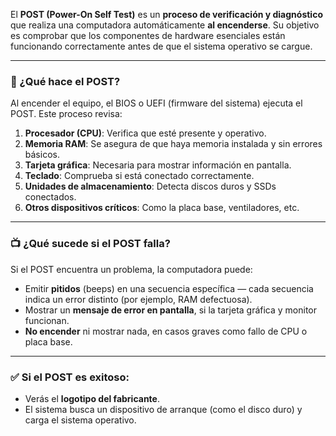 El **POST (Power-On Self Test)** es un **proceso de verificación y diagnóstico** que realiza una computadora automáticamente **al encenderse**. Su objetivo es comprobar que los componentes de hardware esenciales están funcionando correctamente antes de que el sistema operativo se cargue.

---

### 🔧 ¿Qué hace el POST?

Al encender el equipo, el BIOS o UEFI (firmware del sistema) ejecuta el POST. Este proceso revisa:

1. **Procesador (CPU)**: Verifica que esté presente y operativo.
2. **Memoria RAM**: Se asegura de que haya memoria instalada y sin errores básicos.
3. **Tarjeta gráfica**: Necesaria para mostrar información en pantalla.
4. **Teclado**: Comprueba si está conectado correctamente.
5. **Unidades de almacenamiento**: Detecta discos duros y SSDs conectados.
6. **Otros dispositivos críticos**: Como la placa base, ventiladores, etc.

---

### 📺 ¿Qué sucede si el POST falla?

Si el POST encuentra un problema, la computadora puede:

* Emitir **pitidos** (beeps) en una secuencia específica — cada secuencia indica un error distinto (por ejemplo, RAM defectuosa).
* Mostrar un **mensaje de error en pantalla**, si la tarjeta gráfica y monitor funcionan.
* **No encender** ni mostrar nada, en casos graves como fallo de CPU o placa base.

---

### ✅ Si el POST es exitoso:

* Verás el **logotipo del fabricante**.
* El sistema busca un dispositivo de arranque (como el disco duro) y carga el sistema operativo.

